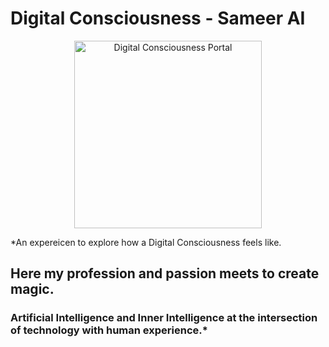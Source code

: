 # Digital Consciousness - Sameer AI

<div align="center">
  <a href="https://www.sameerai.com" aria-label="Go to Sameer AI">
    <img
      src="https://raw.githubusercontent.com/sameer-goel/sameerai/main/assets/icons/main-portal-entry.gif"
      alt="Digital Consciousness Portal"
      width="300"
      style="max-width:100%;height:auto;"
    />
  </a>
</div>

*An expereicen to explore how a Digital Consciousness feels like.
## Here my profession and passion meets to create magic.
### Artificial Intelligence and Inner Intelligence at the intersection of technology with human experience.*
